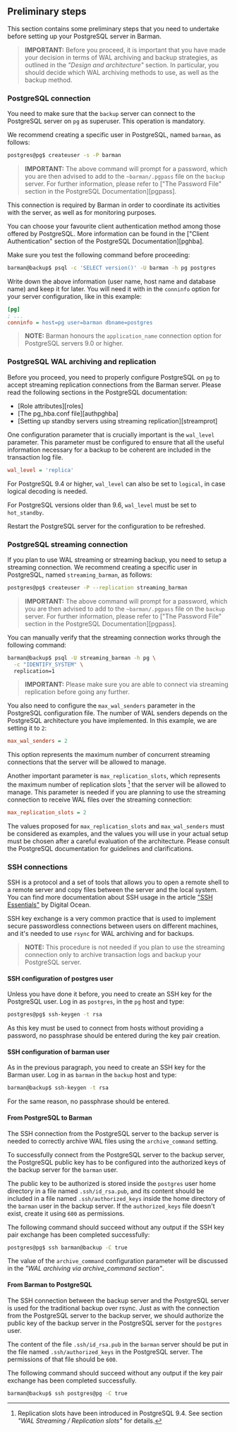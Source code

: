 ## Preliminary steps

This section contains some preliminary steps that you need to
undertake before setting up your PostgreSQL server in Barman.

> **IMPORTANT:**
> Before you proceed, it is important that you have made your decision
> in terms of WAL archiving and backup strategies, as outlined in the
> _"Design and architecture"_ section. In particular, you should
> decide which WAL archiving methods to use, as well as the backup
> method.

### PostgreSQL connection

You need to make sure that the `backup` server can connect to
the PostgreSQL server on `pg` as superuser. This operation is mandatory.

We recommend creating a specific user in PostgreSQL, named `barman`,
as follows:

``` bash
postgres@pg$ createuser -s -P barman
```

> **IMPORTANT:** The above command will prompt for a password,
> which you are then advised to add to the `~barman/.pgpass` file
> on the `backup` server. For further information, please refer to
> ["The Password File" section in the PostgreSQL Documentation][pgpass].

This connection is required by Barman in order to coordinate its
activities with the server, as well as for monitoring purposes.

You can choose your favourite client authentication method among those
offered by PostgreSQL. More information can be found in the
["Client Authentication" section of the PostgreSQL Documentation][pghba].

Make sure you test the following command before proceeding:

``` bash
barman@backup$ psql -c 'SELECT version()' -U barman -h pg postgres
```

Write down the above information (user name, host name and database
name) and keep it for later.  You will need it with in the `conninfo`
option for your server configuration, like in this example:

``` ini
[pg]
; ...
conninfo = host=pg user=barman dbname=postgres
```

> **NOTE:** Barman honours the `application_name` connection option
> for PostgreSQL servers 9.0 or higher.


### PostgreSQL WAL archiving and replication

Before you proceed, you need to properly configure PostgreSQL on `pg`
to accept streaming replication connections from the Barman
server. Please read the following sections in the PostgreSQL
documentation:

- [Role attributes][roles]
- [The pg_hba.conf file][authpghba]
- [Setting up standby servers using streaming replication][streamprot]


One configuration parameter that is crucially important is the
`wal_level` parameter. This parameter must be configured to ensure
that all the useful information necessary for a backup to be coherent
are included in the transaction log file.

``` ini
wal_level = 'replica'
```

For PostgreSQL 9.4 or higher, `wal_level` can also be set to `logical`,
in case logical decoding is needed.

For PostgreSQL versions older than 9.6, `wal_level` must be set to
`hot_standby`.

Restart the PostgreSQL server for the configuration to be refreshed.


### PostgreSQL streaming connection

If you plan to use WAL streaming or streaming backup, you need to
setup a streaming connection. We recommend creating a specific user in
PostgreSQL, named `streaming_barman`, as follows:

``` bash
postgres@pg$ createuser -P --replication streaming_barman
```

> **IMPORTANT:** The above command will prompt for a password,
> which you are then advised to add to the `~barman/.pgpass` file
> on the `backup` server. For further information, please refer to
> ["The Password File" section in the PostgreSQL Documentation][pgpass].

You can manually verify that the streaming connection works through
the following command:

``` bash
barman@backup$ psql -U streaming_barman -h pg \
  -c "IDENTIFY_SYSTEM" \
  replication=1
```

> **IMPORTANT:**
> Please make sure you are able to connect via streaming replication
> before going any further.

You also need to configure the `max_wal_senders` parameter in the
PostgreSQL configuration file. The number of WAL senders depends
on the PostgreSQL architecture you have implemented.
In this example, we are setting it to `2`:

``` ini
max_wal_senders = 2
```

This option represents the maximum number of concurrent streaming
connections that the server will be allowed to manage.

Another important parameter is `max_replication_slots`, which
represents the maximum number of replication slots [^replslot94]
that the server will be allowed to manage.
This parameter is needed if you are planning to
use the streaming connection to receive WAL files over the streaming
connection:

``` ini
max_replication_slots = 2
```

  [^replslot94]: Replication slots have been introduced in PostgreSQL 9.4.
                 See section _"WAL Streaming / Replication slots"_ for
                 details.

The values proposed for `max_replication_slots` and `max_wal_senders`
must be considered as examples, and the values you will use in your
actual setup must be chosen after a careful evaluation of the
architecture. Please consult the PostgreSQL documentation for
guidelines and clarifications.


### SSH connections

SSH is a protocol and a set of tools that allows you to open a remote
shell to a remote server and copy files between the server and the local
system. You can find more documentation about SSH usage in the article
["SSH Essentials"][ssh_essentials] by Digital Ocean.

SSH key exchange is a very common practice that is used to implement
secure passwordless connections between users on different machines,
and it's needed to use `rsync` for WAL archiving and for backups.

> **NOTE:**
> This procedure is not needed if you plan to use the streaming
> connection only to archive transaction logs and backup your PostgreSQL
> server.

[ssh_essentials]: https://www.digitalocean.com/community/tutorials/ssh-essentials-working-with-ssh-servers-clients-and-keys

#### SSH configuration of postgres user

Unless you have done it before, you need to create an SSH key for the
PostgreSQL user. Log in as `postgres`, in the `pg` host and type:

``` bash
postgres@pg$ ssh-keygen -t rsa
```

As this key must be used to connect from hosts without providing a
password, no passphrase should be entered during the key pair
creation.


#### SSH configuration of barman user

As in the previous paragraph, you need to create an SSH key for the
Barman user. Log in as `barman` in the `backup` host and type:

``` bash
barman@backup$ ssh-keygen -t rsa
```

For the same reason, no passphrase should be entered.

#### From PostgreSQL to Barman

The SSH connection from the PostgreSQL server to the backup server is
needed to correctly archive WAL files using the `archive_command`
setting.

To successfully connect from the PostgreSQL server to the backup
server, the PostgreSQL public key has to be configured into the
authorized keys of the backup server for the `barman` user.

The public key to be authorized is stored inside the `postgres` user
home directory in a file named `.ssh/id_rsa.pub`, and its content
should be included in a file named `.ssh/authorized_keys` inside the
home directory of the `barman` user in the backup server. If the
`authorized_keys` file doesn't exist, create it using `600` as
permissions.

The following command should succeed without any output if the SSH key
pair exchange has been completed successfully:

``` bash
postgres@pg$ ssh barman@backup -C true
```

The value of the `archive_command` configuration parameter will be
discussed in the _"WAL archiving via archive_command section"_.


#### From Barman to PostgreSQL

The SSH connection between the backup server and the PostgreSQL server
is used for the traditional backup over rsync. Just as with the
connection from the PostgreSQL server to the backup server, we should
authorize the public key of the backup server in the PostgreSQL server
for the `postgres` user.

The content of the file `.ssh/id_rsa.pub` in the `barman` server should
be put in the file named `.ssh/authorized_keys` in the PostgreSQL
server. The permissions of that file should be `600`.

The following command should succeed without any output if the key
pair exchange has been completed successfully.

``` bash
barman@backup$ ssh postgres@pg -C true
```
